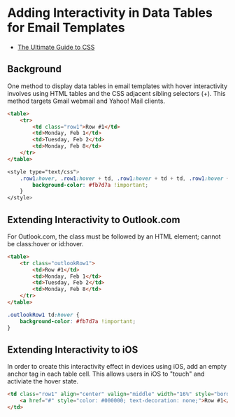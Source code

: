 # Adding Interactivity in Data Tables for Email Templates

* [The Ultimate Guide to CSS](https://www.campaignmonitor.com/css/)

## Background

One method to display data tables in email templates with hover interactivity involves using HTML tables and the CSS adjacent sibling selectors (+). This method targets Gmail webmail and Yahoo! Mail clients.

```html
<table>
	<tr>
	    <td class="row1">Row #1</td>
	    <td>Monday, Feb 1</td>
	    <td>Tuesday, Feb 2</td>
	    <td>Monday, Feb 8</td>
	</tr>
</table>
```

```css
<style type="text/css">
	.row1:hover, .row1:hover + td, .row1:hover + td + td, .row1:hover + td + td + td {
        background-color: #fb7d7a !important;
    }
</style>
```

## Extending Interactivity to Outlook.com

For Outlook.com, the class must be followed by an HTML element; cannot be class:hover or id:hover.

```html
<table>
	<tr class="outlookRow1">
		<td>Row #1</td>
		<td>Monday, Feb 1</td>
		<td>Tuesday, Feb 2</td>
		<td>Monday, Feb 8</td>
	</tr>
</table>
```

```css
.outlookRow1 td:hover {
    background-color: #fb7d7a !important;
}
```

## Extending Interactivity to iOS 

In order to create this interactivity effect in devices using iOS, add an empty anchor tag in each table cell. This allows users in iOS to "touch" and activiate the hover state.

```html
<td class="row1" align="center" valign="middle" width="16%" style="border: 1px solid #828282; color: #000000; font-weight: 600; font-size: 14px; font-family: 'Roboto', 'Helvetica Neue', Helvetica, Arial, sans-serif; line-height: 1.5em; margin: 0; padding: 10px 0;">
	<a href="#" style="color: #000000; text-decoration: none;">Row #1</a>
</td>
```

